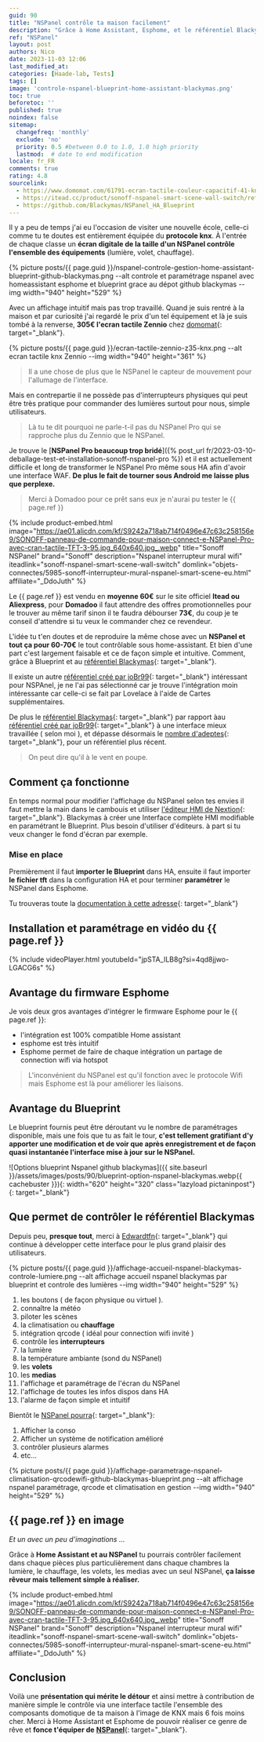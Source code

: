 ```yaml
---
guid: 90
title: "NSPanel contrôle ta maison facilement"
description: "Grâce à Home Assistant, Esphome, et le référentiel Blackymas, paramètre et contrôle facilement le Sonoff NSPanel à moindre coût. Rend chaque pièce intuitive et supprime les télécommandes."
ref: "NSPanel"
layout: post
authors: Nico
date: 2023-11-03 12:06
last_modified_at: 
categories: [Haade-lab, Tests]
tags: []
image: 'controle-nspanel-blueprint-home-assistant-blackymas.png'
toc: true
beforetoc: ''
published: true
noindex: false
sitemap:
  changefreq: 'monthly'
  exclude: 'no'
  priority: 0.5 #between 0.0 to 1.0, 1.0 high priority
  lastmod:  # date to end modification
locale: fr_FR
comments: true
rating: 4.8 
sourcelink:
  - https://www.domomat.com/61791-ecran-tactile-couleur-capacitif-41-knx-zennio-zviz40a-anthracite-zennio-zviz40a.html?gclid=Cj0KCQjwtJKqBhCaARIsAN_yS_mEVUwHizDLA_kXxlf58Zk8PHiNM5nSBS2ysSF5w1TpziFhP8NkSwEaAt5yEALw_wcB
  - https://itead.cc/product/sonoff-nspanel-smart-scene-wall-switch/ref/122/
  - https://github.com/Blackymas/NSPanel_HA_Blueprint
---
```


Il y a peu de temps j'ai eu l'occasion de visiter une nouvelle école, celle-ci comme tu te doutes est entièrement équipée du **protocole knx**. À l'entrée de chaque classe un **écran digitale de la taille d'un NSPanel contrôle l'ensemble des équipements** (lumière, volet, chauffage). 

{% picture posts/{{ page.guid }}/nspanel-controle-gestion-home-assistant-blueprint-github-blackymas.png --alt controle et paramétrage nspanel avec homeassistant esphome et blueprint grace au dépot github blackymas --img width="940" height="529" %}

Avec un affichage intuitif mais pas trop travaillé. Quand je suis rentré à la maison et par curiosité j'ai regardé le prix d'un tel équipement et là je suis tombé à la renverse, **305€ l'ecran tactile Zennio** chez [domomat](https://www.domomat.com/61791-ecran-tactile-couleur-capacitif-41-knx-zennio-zviz40a-anthracite-zennio-zviz40a.html?gclid=Cj0KCQjwtJKqBhCaARIsAN_yS_mysoxT-9LObWx5DgIv0aWkKWDYBfmzagr4HXdLGoKIgpc10omSnYIaAot4EALw_wcB){: target="_blank"}. 

{% picture posts/{{ page.guid }}/ecran-tactile-zennio-z35-knx.png --alt ecran tactile knx Zennio --img width="940" height="361" %}

> Il a une chose de plus que le NSPanel le capteur de mouvement pour l'allumage de l'interface.

Mais en contrepartie il ne possède pas d'interrupteurs physiques qui peut être très pratique pour commander des lumières surtout pour nous, simple utilisateurs.

> Là tu te dit pourquoi ne parle-t-il pas du NSPanel Pro qui se rapproche plus du Zennio que le NSPanel.

Je trouve le [**NSPanel Pro beaucoup trop bridé**]({% post_url fr/2023-03-10-deballage-test-et-installation-sonoff-nspanel-pro %}) et il est actuellement difficile et long de transformer le NSPanel Pro même sous HA afin d'avoir une interface WAF. **De plus le fait de tourner sous Android me laisse plus que perplexe.**

> Merci à Domadoo pour ce prêt sans eux je n'aurai pu tester le {{ page.ref }}

{% include product-embed.html image="https://ae01.alicdn.com/kf/S9242a718ab714f0496e47c63c258156e9/SONOFF-panneau-de-commande-pour-maison-connect-e-NSPanel-Pro-avec-cran-tactile-TFT-3-95.jpg_640x640.jpg_.webp" title="Sonoff NSPanel" brand="Sonoff" description="Nspanel interrupteur mural wifi" iteadlink="sonoff-nspanel-smart-scene-wall-switch" domlink="objets-connectes/5985-sonoff-interrupteur-mural-nspanel-smart-scene-eu.html" affiliate="_DdoJuth" %}

Le {{ page.ref }} est vendu en **moyenne 60€** sur le site officiel **Itead ou Aliexpress**, pour **Domadoo** il faut attendre des offres promotionnelles pour le trouver au même tarif sinon il te faudra débourser **73€**, du coup je te conseil d'attendre si tu veux le commander chez ce revendeur.

L'idée tu t'en doutes et de reproduire la même chose avec un **NSPanel et tout ça pour 60-70€** le tout contrôlable sous home-assistant. Et bien d'une part c'est largement faisable et ce de façon simple et intuitive. Comment, grâce à Blueprint et au [référentiel Blackymas](https://github.com/Blackymas/NSPanel_HA_Blueprint){: target="_blank"}.

Il existe un autre [référentiel créé par joBr99](https://github.com/joBr99/nspanel-lovelace-ui){: target="_blank"} intéressant pour NSPAnel, je ne l'ai pas sélectionné car je trouve l'intégration moin intéressante car celle-ci se fait par Lovelace à l'aide de Cartes supplémentaires.

De plus le [référentiel Blackymas](https://github.com/Blackymas/NSPanel_HA_Blueprint){: target="_blank"} par rapport àau [référentiel créé par joBr99](https://github.com/joBr99/nspanel-lovelace-ui){: target="_blank"} à une interface mieux travaillée ( selon moi ), et dépasse désormais le [nombre d'adeptes](https://github.com/Blackymas/NSPanel_HA_Blueprint/stargazers){: target="_blank"}, pour un référentiel plus récent.
> On peut dire qu'il à le vent en poupe.

## Comment ça fonctionne

En temps normal pour modifier l'affichage du NSPanel selon tes envies il faut mettre la main dans le cambouis et utiliser [l'éditeur HMI de Nextion](https://nextion.tech/nextion-editor/#_section2){: target="_blank"}. Blackymas à créer une Interface complète HMI modifiable en paramétrant le Blueprint. Plus besoin d'utiliser d'éditeurs. à part si tu veux changer le fond d'écran par exemple.

### Mise en place

Premièrement il faut **importer le Blueprint** dans HA, ensuite il faut importer **le fichier tft** dans la configuration HA et pour terminer **paramétrer** le NSPanel dans Esphome.

Tu trouveras toute la [documentation à cette adresse](https://github.com/Blackymas/NSPanel_HA_Blueprint/wiki/(EN)-First-Steps---Installation-and-Setup){: target="_blank"}

## Installation et paramétrage en vidéo du {{ page.ref }}

{% include videoPlayer.html youtubeId="jpSTA_ILB8g?si=4qd8jjwo-LGACG6s" %}

## Avantage du firmware Esphome

Je vois deux gros avantages d'intégrer le firmware Esphome pour le {{ page.ref }}:
- l'intégration est 100% compatible Home assistant
- esphome est très intuitif
- Esphome permet de faire de chaque intégration un partage de connection wifi via hotspot

> L'inconvénient du NSPanel est qu'il fonction avec le protocole Wifi mais Esphome est là pour améliorer les liaisons.

## Avantage du Blueprint

Le blueprint fournis peut être déroutant vu le nombre de paramétrages disponible, mais une fois que tu as fait le tour, **c'est tellement gratifiant d'y apporter une modification et de voir que après enregistrement et de façon quasi instantanée l'interface mise à jour sur le NSPanel.**

![Options blueprint Nspanel github blackymas]({{ site.baseurl }}/assets/images/posts/90/blueprint-option-nspanel-blackymas.webp{{ cachebuster }}){: width="620" height="320" class="lazyload pictaninpost"}{: target="_blank"}

## Que permet de contrôler le référentiel Blackymas

Depuis peu, **presque tout**, merci à [Edwardtfn](https://github.com/Blackymas/NSPanel_HA_Blueprint/commits?author=edwardtfn){: target="_blank"} qui continue à développer cette interface pour le plus grand plaisir des utilisateurs.

{% picture posts/{{ page.guid }}/affichage-accueil-nspanel-blackymas-controle-lumiere.png --alt affichage accueil nspanel blackymas par blueprint et controle des lumières --img width="940" height="529" %}

1. les boutons ( de façon physique ou virtuel ).
2. connaître la météo
3. piloter les scènes
4. la climatisation ou **chauffage**
5. intégration qrcode ( idéal pour connection wifi invité )
6. contrôle les **interrupteurs**
7. la lumière
8. la température ambiante (sond du NSPanel)
9. les **volets**
10. les **medias**
11. l'affichage et paramétrage de l'écran du NSPanel
12. l'affichage de toutes les infos dispos dans HA
13. l'alarme de façon simple et intuitif

Bientôt le [NSPanel pourra](https://github.com/Blackymas/NSPanel_HA_Blueprint/issues?q=is%3Aopen+is%3Aissue+label%3Aroadmap){: target="_blank"}:

1. Afficher la conso
2. Afficher un système de notification amélioré
3. contrôler plusieurs alarmes
4. etc...

{% picture posts/{{ page.guid }}/affichage-parametrage-nspanel-climatisation-qrcodewifi-github-blackymas-blueprint.png --alt affichage nspanel paramétrage, qrcode et climatisation en gestion --img width="940" height="529" %}

## {{ page.ref }} en image

*Et un avec un peu d'imaginations ...*

Grâce à **Home Assistant et au NSPanel** tu pourrais contrôler facilement dans chaque pièces plus particulièrement dans chaque chambres la lumière, le chauffage, les volets, les medias avec un seul NSPanel, **ça laisse rêveur mais tellement simple à réaliser.**

{% include product-embed.html image="https://ae01.alicdn.com/kf/S9242a718ab714f0496e47c63c258156e9/SONOFF-panneau-de-commande-pour-maison-connect-e-NSPanel-Pro-avec-cran-tactile-TFT-3-95.jpg_640x640.jpg_.webp" title="Sonoff NSPanel" brand="Sonoff" description="Nspanel interrupteur mural wifi" iteadlink="sonoff-nspanel-smart-scene-wall-switch" domlink="objets-connectes/5985-sonoff-interrupteur-mural-nspanel-smart-scene-eu.html" affiliate="_DdoJuth" %}

## Conclusion

Voilà une **présentation qui mérite le détour** et ainsi mettre à contribution de manière simple le contrôle via une interface tactile l'ensemble des composants domotique de ta maison à l'image de KNX mais 6 fois moins cher. Merci à Home Assistant et Esphome de pouvoir réaliser ce genre de rêve et **fonce t'équiper de** [**NSPanel**](https://www.domadoo.fr/fr/objets-connectes/5985-sonoff-interrupteur-mural-nspanel-smart-scene-eu.html?domid=39){: target="_blank"}.